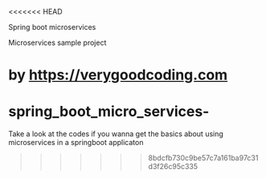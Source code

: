 <<<<<<< HEAD

Spring boot microservices

Microservices sample project

by https://verygoodcoding.com
=======
# spring_boot_micro_services-
Take a look at the codes if you wanna get the basics about using microservices  in a springboot applicaton 
>>>>>>> 8bdcfb730c9be57c7a161ba97c31d3f26c95c335

